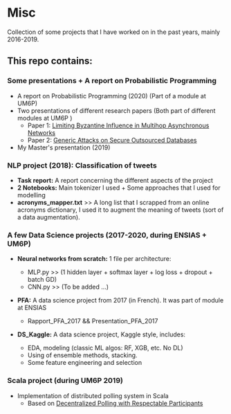 # Misc
Collection of some projects that I have worked on in the past years, mainly 2016-2019.



## This repo contains:



### Some presentations + A report on Probabilistic Programming

* A report on Probabilistic Programming (2020)  (Part of a module at UM6P)
* Two presentations  of different research papers (Both part of different modules at UM6P )
  * Paper 1:  [Limiting Byzantine Influence in Multihop Asynchronous Networks](https://arxiv.org/pdf/1201.5824.pdf)
  * Paper 2:  [Generic Attacks on Secure Outsourced Databases ](https://robobees.seas.harvard.edu/files/privacytools/files/generic.pdf)
* My Master's presentation (2019)



### NLP project (2018): Classification of tweets

* **Task report:** A report concerning the different aspects of the project
* **2 Notebooks:**  Main tokenizer I used + Some approaches that I used for modelling
* **acronyms_mapper.txt** >> A long list that I scrapped from an online acronyms dictionary, I used it to augment the meaning of tweets (sort of a data augmentation).

### A few Data Science projects (2017-2020, during ENSIAS + UM6P)
* **Neural networks from scratch:** 1 file per architecture:
  * MLP.py >> (1 hidden layer +  softmax  layer + log loss + dropout + batch GD)
  * CNN.py  >> (To be added ...)
  
* **PFA:** A data science project from 2017 (in French). It was part of module at ENSIAS

  * Rapport_PFA_2017   && Presentation_PFA_2017

* **DS_Kaggle:** A data science project, Kaggle style, includes:
  * EDA, modeling (classic ML algos: RF, XGB, etc. No DL) 
  * Using of ensemble methods,  stacking.
  * Some feature engineering and selection


###  Scala project (during UM6P 2019)
 * Implementation of distributed polling  system in Scala
    * Based on [Decentralized Polling with Respectable Participants](https://hal.inria.fr/inria-00629455/document)
